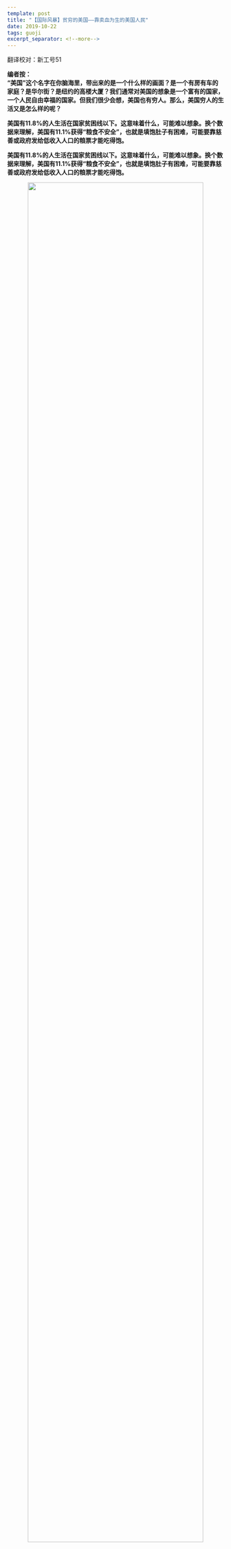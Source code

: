 ```yaml
---
template: post
title: "【国际风暴】贫穷的美国——靠卖血为生的美国人民"
date: 2019-10-22
tags: guoji
excerpt_separator: <!--more-->
---
```


翻译校对：新工号51

**编者按：  
“美国”这个名字在你脑海里，带出来的是一个什么样的画面？是一个有房有车的家庭？是华尔街？是纽约的高楼大厦？我们通常对美国的想象是一个富有的国家，一个人民自由幸福的国家。但我们很少会想，美国也有穷人。那么，美国穷人的生活又是怎么样的呢？**

**美国有11.8%的人生活在国家贫困线以下。这意味着什么，可能难以想象。换个数据来理解，美国有11.1%获得“粮食不安全”，也就是填饱肚子有困难，可能要靠慈善或政府发给低收入人口的粮票才能吃得饱。**

**美国有11.8%的人生活在国家贫困线以下。这意味着什么，可能难以想象。换个数据来理解，美国有11.1%获得“粮食不安全”，也就是填饱肚子有困难，可能要靠慈善或政府发给低收入人口的粮票才能吃得饱。**

<div style="text-align:center"><img src="/images/102201.jpg" width="90%"><br></div><br>

<h3>城市的贫困：政府公屋、流浪者与帐篷城</h3>

美国的城市有一个奇怪的现象：在汽车变得普遍之后，富人开始往外移，城市中心成为了穷人的生活区。在中国，城市中心一般是一个富有的地方，周围都是天价房，但美国直到最近就恰恰相反。有钱人都生活在安静、环境漂亮的郊区，穷人集中在市中心。近年，据说因为这一代年轻人更喜欢城市生活的便捷，市中心开始重新成为一个富有的地方了，而穷人被赶出来，走往郊区。¹

<div style="text-align:center"><img src="/images/102202.jpg" width="90%"><br>“美国梦”的富人郊区 </div><br>
<div style="text-align:center"><img src="/images/102203.png" width="90%"><br>曾经富有的郊区开始出现越来越多贫困人口</div><br>
<div style="text-align:center"><img src="/images/102204.png" width="90%"><br>城市中心的贫困区</div><br>

有一些地方是政府规划出来给穷人住的——政府公屋，俗称“项目”（the projects）。政府公屋的条件有好有坏，但他们有一种脏乱差和危险的普遍形象。美国最早的政府公屋项目建于1935年，经济大萧条之中。很多早期的政府公屋源于清理贫民窟的城市工程，政府把贫民窟的居民移进政府公屋。美国如今有120万个家庭生活于政府公屋。²

<div style="text-align:center"><img src="/images/102205.png" width="90%"><br>芝加哥的Cabrini Green政府公屋项目，由于附近工厂早在50年代开始关门，贫困率上升，此政府公屋项目成为了一个因高犯罪率和暴力事件出了名的地方</div><br>

但美国仍然有贫民窟。如今，美国很多无家可归的贫困人口会选择抱团取暖，生活在帐篷城里。美国最大的帐篷城就位于圣荷西市，富得流油的硅谷的南边。这里被戏称“丛林”，生活着大约300名无家可归的人。

他们其中有曾经在许多硅谷的工地上工作过的一名失业老木工——虽然他当年的工资高达35美元一个小时，网络泡沫破灭之后，他多年找工作困难，最终流落街头；也有开过自己的IT行业咨询公司的破产创业者和他当护工的妻子——虽然他们有一定收入，但都付不起这个硅谷附近地区的昂贵租金。圣荷西有7000多名流浪者，大部分生活在此城市的247个帐篷城里。³

<div style="text-align:center"><img src="/images/102206.png" width="90%"><br>圣荷西市的“丛林”帐篷城 | 照片来源：theatlantic.com</div><br>

据统计，美国2018年平均每晚有超过55万人无家可归。⁴

<div style="text-align:center"><img src="/images/102207.png" width="90%"><br>帐篷城 | 照片来源：abbynews.com</div><br>

然而可能很多人也没有想到，美国也有穷人需要通过卖血赚钱补贴生活。

*杰奎琳·沃森需要钱。她正在监狱服无期徒刑的儿子早上给她打了电话，要她在他的电话帐户中存入一笔钱。她没有钱，但她有一样她可以快速出售且合法的东西——血。*

*于是在11月一个星期一的清晨，她坐了40分钟的公交车来到达费城北部的一个献血中心。*

*沃森今年四十六岁，她每次来都是为了钱，或者说，为了她的儿子。每次献血时她能拿到大约30美元。*

*献血业务在美国蓬勃发展，像这样的收集中心的数量自2005年以来增加了一倍以上，自2000年以来全球销售额大约翻了两番，到2017年超过了210亿美元。许多发达国家已经禁止卖血，美国不在其中。2016年，血液制品占美国全部出口的1.9％，超过了大豆，也超过了计算机。*

*血浆——这种在我们体内运输红细胞，白细胞以及蛋白质的黄金液体——有时候是一种仙药。它可以用来为患有血友病，免疫疾病，烧伤和其他痛苦状况的人做救命药，而且实验室造不出来。*

*根据市场调研报告，这些药物的市场“预计到2023年将蓬勃发展”。但是，所有这些增长都有一个问题：该行业靠的是穷人的血。*

*伦理学家，社会学家，企业高管甚至那些献血的人自己也越来越多的在问：这个行业是在利用和剥削穷人吗？还是说造福于他们，为几乎没有赚钱途径的人们提供急需的收入？我们应该鼓励人们如此频繁地出售自己的血，还是让它更难？*

*一个健康的人每周可以捐献血浆两次，一年最多可以捐献104次。血浆行业的人表示，大多数人不经常捐赠，而且捐血浆健康风险最小，遭到了其他研究人员的反对。*

*一项2010年的研究发现，出售血浆的有偿献血者血液中的蛋白质较少，一些专家说，这可能使他们面临感染和肝肾疾病的风险。短期来看，献血会出现疲劳，刺痛感，贫血等症状。*

*尽管如此，许多人对献血的机会表示感谢。卢克·谢弗和凯瑟琳·爱丁在他们的书《每天2美元》中指出，从中获得的钱可能是生活在极端贫困家庭的唯一现金收入。*

*去年十一月，费城北部献血中心的许多人证实，他们在那里得到的钱是他们唯一的收入。他们用这些钱支付食品，租金和交通支出。有些人，例如凯文·海威，是资深血浆销售商。他估计自己在过去三年中，每年售出血浆100次以上。*

*罗伯特·詹金斯说当他住在无家可归者收容所时就听说该中心了。那里的居民推荐它为快速赚钱的好地方。他计划把拿到的钱花在吃饭上，从停车场对面的麦当劳开始。詹金斯这些第一次捐赠的人的报酬最高，约为50美元；五次捐赠后，收入是根据体重，加上奖金。*

*加州大学洛杉矶分校医学院的临床教授罗杰·科巴亚西表示，捐赠血浆者获得约30美元，捐献的血浆却将产生价值约300美元的免疫球蛋白。*

*一名捐血者在谈到运营血浆的公司时说：“我知道他们能从中获得很多钱。”“我觉得他们应该支付更多，虽然只是我的意见。”*
 
<h3>农村的贫困：房车与农工</h3>

到了美国农村，贫困又长另一个样子。部分选择生活在农村地区的穷人，买不起房子，就买房车。可以随便流动的房车即代表着美国人对自由的热爱，自从30年代经济大萧条，无家可归的人民开始住房车，也代表着贫困。但房车的住户们通常不是流动的，而是长期把房车停在一些房车园里，那里用水用电，交租给房车园老板。这些地方就成为较稳定的房车社区。⁵

<div style="text-align:center"><img src="/images/102208.png" width="90%"><br></div><br>
<div style="text-align:center"><img src="/images/102209.png" width="90%"><br>  40年代（上）和现代（下）的房车园城</div><br>

其实也有富人的房车村，和代表着自由的豪华房车生活，但房车最主要还是一种省钱的穷人生活方式。

然后还有一种农村贫困，属于美国的农工。他们通常（60%）为无证件，偷渡过境的非法移民——为了逃离自己的国家的贫困，冒着生命危险来到了美国打工。如果加上合法的移民，移民就构成了农工群体的80%。

美国农工的生活非常辛苦，尤其是非法移民因为缺乏法律保护，工资通常不到美国最低工资的三分之一。很多农工会随着季节流动，哪里需要劳动力，哪里到摘果子等高劳动需求的季节就往哪里流动。农工通常生活在房车或简单的铁皮屋里，准备着随时换到下一个农场去工作。⁶

<div style="text-align:center"><img src="/images/102210.png" width="90%"><br> 美国农工 | 图片来源：humantraffickinghotline.org</div><br>
<div style="text-align:center"><img src="/images/102211.png" width="90%"><br>美国农工 | 图片来源：slaw.me</div><br>

而无论是美国的房车社区还是政府公屋里，美国的贫困通常是一种被发达社会抛弃的绝望贫困，这样的贫困比发展中国家的贫困更黑暗，而毒品成为了一种逃离生活痛苦的迷魂药。

*一对新婚夫妇杰森•罗奇和杰西卡•坎特雷尔正驾着车，沿着33号州际公路驶往他们在俄亥俄州兰开斯特的家，他们的三个小孩坐在后座。这时他们注意到一辆警车在他们身后闪烁着警灯。车上的尿布袋里放着这对夫妇在哥伦布买的一个5盎司的海洛因球，警察看得清清楚楚。*

*37岁的杰森有两项重罪记录：信用卡盗窃和攻击他人。25岁的杰西卡，因贩卖海洛因服过刑。在他们被捕后，杰森坐在警车后座开始哭，他向警官恳求：“我要照顾我的家人！我他妈的在生活中努力挣扎，像其他人一样！”警官没有向贾森表示同情。在以后兰开斯特的法庭上，法官会这样斥责杰森：“你就是社会的蛀虫，真令人作呕。”*

*兰开斯特曾是阿巴拉契亚山脉西部山上一度繁荣的小镇。如今，这里的公民们对这里泛滥的吸毒成瘾和贫困加剧感到厌恶和羞耻。但兰开斯特的衰落并不是个人“堕落”的结果，如不使用节育措施、高中辍学以及吸毒成瘾。相反，正是华尔街对经济的放松管制重创了美国各地小城镇的工人阶级社区。*

*1947年，《福布斯》杂志为俄亥俄州的兰开斯特写了一篇特别报道，称这个小镇是“美国自由企业制度的缩影和顶点”。在其鼎盛时期，位于“天然玻璃之海”的兰开斯特是世界上最大的玻璃器皿制造商——安丘•霍金玻璃制造公司的所在地。*

*几十年来，中西部的年轻夫妇成群结队地来到兰开斯特从事高薪的工业工作，这些工作只需要高中文凭即可。“在兰开斯特住上几天，甚至几个小时，总会碰上有人告诉你，为什么兰开斯特是个特别的小镇，为什么住在那儿和出生在美国一样幸运。”20世纪80年代，兰开斯特继续蓬勃发展，平均每天生产60万件玻璃器皿。*

*但是如今，“到处都是电子烟商店、纹身工作室、床垫店、汽车租赁公司、达乐公司还有家庭美元店（译者注：两家廉价连锁零售店）。”俄亥俄州南部的兰开斯特得了“海洛因天堂”的臭名。60%的孕妇在产前检查中检测出可卡因、鸦片、冰毒和阿普唑仑，然而有一位提议建立戒毒中心的妇女却面临死亡威胁。*

*兰开斯特80%有不到五岁的孩子的单身母亲们都在贫困线以下。兰开斯特市学区一半的学生有资格享受免费或优惠的午餐，尽管许多人并不乐于接受。一名26岁的第四代工厂工人布莱恩•戈塞特和许多同时应付两三个工作的工人们都说：“我穷得像狗屎一样。”*

*几十年来，在美国工会衰退的背景下，兰开斯特这个最大的公司自1960年代达到顶峰以来，已经减少了80%的岗位。如今它只能为兰开斯特的3万9千居民提供不到1200个工作。*

*兰开斯特的衰退始于上世纪70年代末，当时安丘•霍金玻璃制造公司的领导层开始将股票价值置于生产率之上。1978年，安丘•霍金玻璃制造公司上市。公司高管的职位首次由不生活在兰开斯特的人担任，这些高管开始更照顾自己和股东们的利益。*

*一系列由华尔街经营的公司和私募股权公司通过解雇数百名工人来增加利润并降低成本。他们削减了剩余雇员的工资和退休金、医疗保险福利和假期，但同时又给他们自己支付了数百万美元的工资。*

*在2011年至2012年间，安丘•霍金玻璃制造公司向私募股权公司Monomoy Capital Partners支付了5400万美元的股息和咨询费，向法庭申请破产。2012年，仅CEO约翰•谢帕德就获得了2281966美元。*

*安丘•霍金玻璃制造公司的企业管理层经常威胁要完全关闭业务，在其他地方寻找廉价劳动力，从而迫使工会领导人同意降低工资和减少工资。这是铁锈地带从前的工会势力非常熟悉的最后通牒。*

*2008年，公司开始用用大巴车把墨西哥工人送到兰开斯特，并把他们安排在公路汽车旅馆，以规避工会的工资。1985年，工会雇员平均每小时挣9.33美元，2016年，加上健康津贴和退休金每小时能挣16美元。而2015年，新员工每小时只能挣12美元。许多购买医疗保险的人在缴纳工会费后每年拿回家的钱不到1万美元，所以大多数人就是不买保险。*

*正如较为坦率的经理萨姆索罗门（Sam Soloman）所描述的，公司的商业模式：“不是生产产品，而是赚钱，99%的人不明白这点。”*

<div style="text-align:center"><img src="/images/102212.jpg" width="90%"><br></div><br>

发达的社会里，也有如此深痛的贫困。但资本家只想让我们看到他的豪华靓丽，不想让我们看到他所制造的苦难。无论是在中国还是在美国，有多少人再努力也没有机会，也困在贫困生活中？

***相关文章链接：***  
>1、https://www.citylab.com/equity/2019/04/gentrified-cities-neighborhood-change-displacement-poverty-data/586840/  
>2、https://www.hud.gov/program_offices/public_indian_housing/programs/ph  
>3、https://www.theatlantic.com/politics/archive/2014/11/how-silicon-valley-created-americas-largest-homeless-camp/431739/  
>4、https://endhomelessness.org/homelessness-in-america/homelessness-statistics/state-of-homelessness-report/  
>5、https://www.bbc.com/news/magazine-24135022   
>6、http://nfwm.org/resources/farm-workers-immigration/  , https://civileats.com/2011/12/01/exposing-the-shame-a-critical-look-at-farm-worker-housing/
